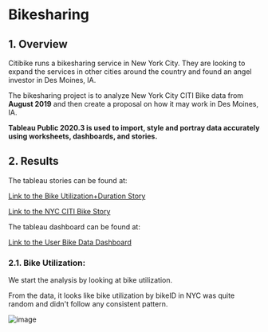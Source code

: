 # Bikesharing

## 1. Overview

Citibike runs a bikesharing service in New York City. They are looking to expand the services in other cities around the country and found an angel investor in Des Moines, IA.

The bikesharing project is to analyze New York City CITI Bike data from **August 2019** and then create a proposal on how it may work in Des Moines, IA.

**Tableau Public 2020.3 is used to import, style and portray data accurately using worksheets, dashboards, and stories.**

## 2. Results

The tableau stories can be found at:

[Link to the Bike Utilization+Duration Story](https://public.tableau.com/profile/reno.stephens#!/vizhome/NYCCITIBikeAvgTripDuration/BikeUtilizationDurationStory)

[Link to the NYC CITI Bike Story](https://public.tableau.com/profile/reno.stephens#!/vizhome/NYCCITIBikeStory/NYCCITIBikeStory)

The tableau dashboard can be found at:

[Link to the User Bike Data Dashboard](https://public.tableau.com/profile/reno.stephens#!/vizhome/UserBikeDataDashboard/UserBikeDataDashboard)

### 2.1. Bike Utilization:
We start the analysis by looking at bike utilization.

From the data, it looks like bike utilization by bikeID in NYC was quite random and didn't follow any consistent pattern. 

![image](https://user-images.githubusercontent.com/70483866/102005793-5d90a200-3ce1-11eb-8c87-264ff2339137.png)

